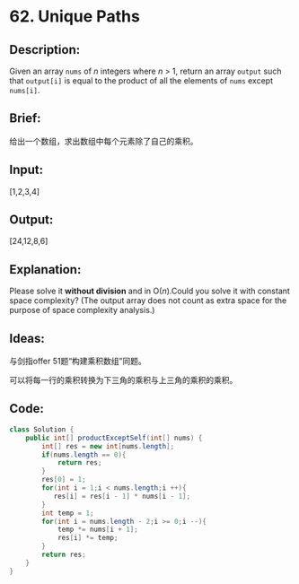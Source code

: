 # 62. Unique Paths

## Description:

Given an array `nums` of *n* integers where *n* > 1,  return an array `output` such that `output[i]` is equal to the product of all the elements of `nums` except `nums[i]`.

## Brief:

给出一个数组，求出数组中每个元素除了自己的乘积。

## Input:

[1,2,3,4]

## Output:

[24,12,8,6]

## Explanation:

Please solve it **without division** and in O(*n*).Could you solve it with constant space complexity? (The output array does not count as extra space for the purpose of space complexity analysis.)

## Ideas:

与剑指offer 51题“构建乘积数组”同题。



可以将每一行的乘积转换为下三角的乘积与上三角的乘积的乘积。

## Code:

```java
class Solution {
    public int[] productExceptSelf(int[] nums) {
        int[] res = new int[nums.length];
        if(nums.length == 0){
            return res;
        }
        res[0] = 1;
        for(int i = 1;i < nums.length;i ++){
           res[i] = res[i - 1] * nums[i - 1];
        }
        int temp = 1;
        for(int i = nums.length - 2;i >= 0;i --){
            temp *= nums[i + 1];
            res[i] *= temp;
        }
        return res;
    }
}
```

